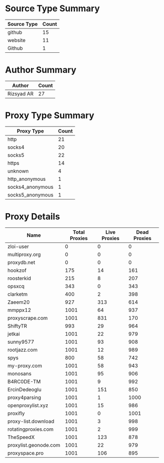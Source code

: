 # Source Type Summary

| Source Type | Count |
|-------------|-------|
| github | 15 |
| website | 11 |
| Github | 1 |


# Author Summary

| Author | Count |
|--------|-------|
| Rizsyad AR | 27 |


# Proxy Type Summary

| Proxy Type | Count |
|------------|-------|
| http | 21 |
| socks4 | 20 |
| socks5 | 22 |
| https | 14 |
| unknown | 4 |
| http_anonymous | 1 |
| socks4_anonymous | 1 |
| socks5_anonymous | 1 |


# Proxy Details

| Name | Total Proxies | Live Proxies | Dead Proxies |
|------|---------------|--------------|---------------|
| zloi-user | 0 | 0 | 0 |
| multiproxy.org | 0 | 0 | 0 |
| proxydb.net | 0 | 0 | 0 |
| hookzof | 175 | 14 | 161 |
| roosterkid | 215 | 8 | 207 |
| opsxcq | 343 | 0 | 343 |
| clarketm | 400 | 2 | 398 |
| Zaeem20 | 927 | 313 | 614 |
| mmppx12 | 1001 | 64 | 937 |
| proxyscrape.com | 1001 | 831 | 170 |
| ShiftyTR | 993 | 29 | 964 |
| jetkai | 1001 | 22 | 979 |
| sunny9577 | 1001 | 93 | 908 |
| rootjazz.com | 1001 | 12 | 989 |
| spys | 800 | 58 | 742 |
| my-proxy.com | 1001 | 58 | 943 |
| monosans | 1001 | 95 | 906 |
| B4RC0DE-TM | 1001 | 9 | 992 |
| ErcinDedeoglu | 1001 | 151 | 850 |
| proxy4parsing | 1001 | 1 | 1000 |
| openproxylist.xyz | 1001 | 15 | 986 |
| proxifly | 1001 | 0 | 1001 |
| proxy-list.download | 1001 | 3 | 998 |
| rotatingproxies.com | 1001 | 2 | 999 |
| TheSpeedX | 1001 | 123 | 878 |
| proxylist.geonode.com | 1001 | 22 | 979 |
| proxyspace.pro | 1001 | 106 | 895 |
